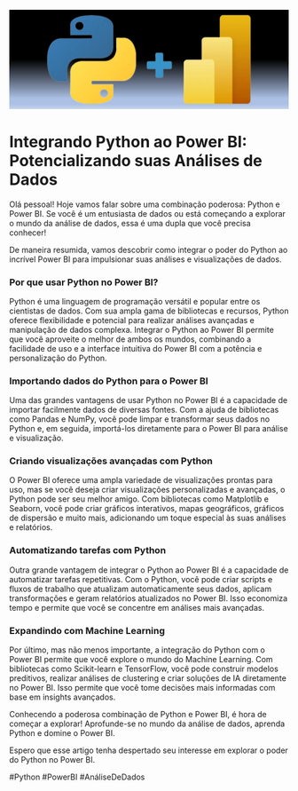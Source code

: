 ![Cover](cover01.png)

# Integrando Python ao Power BI: Potencializando suas Análises de Dados

Olá pessoal! Hoje vamos falar sobre uma combinação poderosa: Python e Power BI. Se você é um entusiasta de dados ou está começando a explorar o mundo da análise de dados, essa é uma dupla que você precisa conhecer! 

De maneira resumida, vamos descobrir como integrar o poder do Python ao incrível Power BI para impulsionar suas análises e visualizações de dados.

### Por que usar Python no Power BI?
Python é uma linguagem de programação versátil e popular entre os cientistas de dados. Com sua ampla gama de bibliotecas e recursos, Python oferece flexibilidade e potencial para realizar análises avançadas e manipulação de dados complexa. Integrar o Python ao Power BI permite que você aproveite o melhor de ambos os mundos, combinando a facilidade de uso e a interface intuitiva do Power BI com a potência e personalização do Python.

### Importando dados do Python para o Power BI
Uma das grandes vantagens de usar Python no Power BI é a capacidade de importar facilmente dados de diversas fontes. Com a ajuda de bibliotecas como Pandas e NumPy, você pode limpar e transformar seus dados no Python e, em seguida, importá-los diretamente para o Power BI para análise e visualização.

### Criando visualizações avançadas com Python
O Power BI oferece uma ampla variedade de visualizações prontas para uso, mas se você deseja criar visualizações personalizadas e avançadas, o Python pode ser seu melhor amigo. Com bibliotecas como Matplotlib e Seaborn, você pode criar gráficos interativos, mapas geográficos, gráficos de dispersão e muito mais, adicionando um toque especial às suas análises e relatórios.

### Automatizando tarefas com Python
Outra grande vantagem de integrar o Python ao Power BI é a capacidade de automatizar tarefas repetitivas. Com o Python, você pode criar scripts e fluxos de trabalho que atualizam automaticamente seus dados, aplicam transformações e geram relatórios atualizados no Power BI. Isso economiza tempo e permite que você se concentre em análises mais avançadas.

### Expandindo com Machine Learning
Por último, mas não menos importante, a integração do Python com o Power BI permite que você explore o mundo do Machine Learning. Com bibliotecas como Scikit-learn e TensorFlow, você pode construir modelos preditivos, realizar análises de clustering e criar soluções de IA diretamente no Power BI. Isso permite que você tome decisões mais informadas com base em insights avançados.

Conhecendo a poderosa combinação de Python e Power BI, é hora de começar a explorar! Aprofunde-se no mundo da análise de dados, aprenda Python e domine o Power BI.

Espero que esse artigo tenha despertado seu interesse em explorar o poder do Python no Power BI.

#Python #PowerBI #AnáliseDeDados

